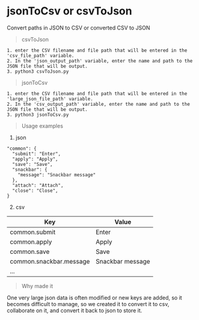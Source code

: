 # jsonToCsv or csvToJson
Convert paths in JSON to CSV or converted CSV to JSON

> csvToJson
```
1. enter the CSV filename and file path that will be entered in the 'csv_file_path' variable.
2. In the 'json_output_path' variable, enter the name and path to the JSON file that will be output.
3. python3 csvToJson.py
```

> jsonToCsv
```
1. enter the CSV filename and file path that will be entered in the 'large_json_file_path' variable.
2. In the 'csv_output_path' variable, enter the name and path to the JSON file that will be output.
3. python3 jsonToCsv.py
```

> Usage examples

1. json
```
"common": {
  "submit": "Enter",
  "apply": "Apply",
  "save": "Save",
  "snackbar": {
    "message": "Snackbar message"
  },
  "attach": "Attach",
  "close": "Close",
}
```

2. csv
   
|Key|Value|
|------|---|
|common.submit|Enter|
|common.apply|Apply|
|common.save|Save|
|common.snackbar.message|Snackbar message|
|...|

> Why made it

One very large json data is often modified or new keys are added, so it becomes difficult to manage, so we created it to convert it to csv, collaborate on it, and convert it back to json to store it.
